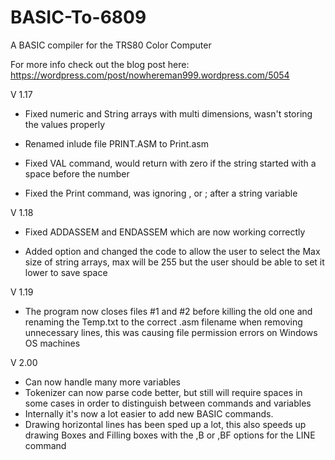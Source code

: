 # BASIC-To-6809
A BASIC compiler for the TRS80 Color Computer

For more info check out the blog post here:
https://wordpress.com/post/nowhereman999.wordpress.com/5054

V 1.17

- Fixed numeric and String arrays with multi dimensions, wasn't storing the values properly

- Renamed inlude file PRINT.ASM to Print.asm

- Fixed VAL command, would return with zero if the string started with a space before the number

- Fixed the Print command, was ignoring , or ; after a string variable
 
V 1.18
- Fixed ADDASSEM and ENDASSEM which are now working correctly

- Added option and changed the code to allow the user to select the Max size of string arrays, max will be 255
  but the user should be able to set it lower to save space
  
V 1.19
- The program now closes files #1 and #2 before killing the old one and renaming the Temp.txt to the correct .asm filename when removing unnecessary lines, this was causing file permission errors on Windows OS machines

V 2.00
- Can now handle many more variables
- Tokenizer can now parse code better, but still will require spaces in some cases in order to distinguish between commands and variables
- Internally it's now a lot easier to add new BASIC commands.
- Drawing horizontal lines has been sped up a lot, this also speeds up drawing Boxes and Filling boxes with the ,B or ,BF options for the LINE command
